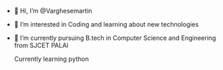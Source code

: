 - 👋 Hi, I’m @Varghesemartin
- 👀 I’m interested in Coding and learning about new technologies
- 🌱 I’m currently pursuing B.tech in Computer Science and Engineering from SJCET PALAI

  Currently learning python
